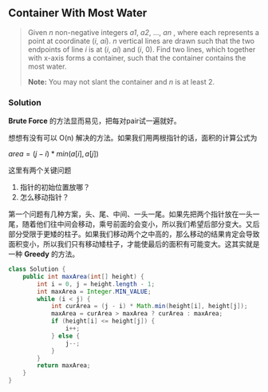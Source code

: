 ## Container With Most Water

> Given *n* non-negative integers *a1*, *a2*, ..., *an* , where each represents a point at coordinate (*i*, *ai*). *n* vertical lines are drawn such that the two endpoints of line *i* is at (*i*, *ai*) and (*i*, 0). Find two lines, which together with x-axis forms a container, such that the container contains the most water.
>
> **Note:** You may not slant the container and *n* is at least 2.

### Solution

**Brute Force** 的方法显而易见，把每对pair试一遍就好。

想想有没有可以 O(n) 解决的方法。如果我们用两根指针的话，面积的计算公式为

$area = (j - i) * min(a[i], a[j])$

这里有两个关键问题

1. 指针的初始位置放哪？
2. 怎么移动指针？

第一个问题有几种方案，头、尾、中间、一头一尾。如果先把两个指针放在一头一尾，随着他们往中间会移动，乘号前面的会变小，所以我们希望后部分变大。又后部分受限于更矮的柱子。如果我们移动两个之中高的，那么移动的结果肯定会导致面积变小，所以我们只有移动矮柱子，才能使最后的面积有可能变大。这其实就是一种 **Greedy** 的方法。

```java
class Solution {
    public int maxArea(int[] height) {
        int i = 0, j = height.length - 1;
        int maxArea = Integer.MIN_VALUE;
        while (i < j) {
            int curArea = (j - i) * Math.min(height[i], height[j]);
            maxArea = curArea > maxArea ? curArea : maxArea;
            if (height[i] <= height[j]) {
                i++;
            } else {
                j--;
            }
        }
        return maxArea;
    }
}
```



